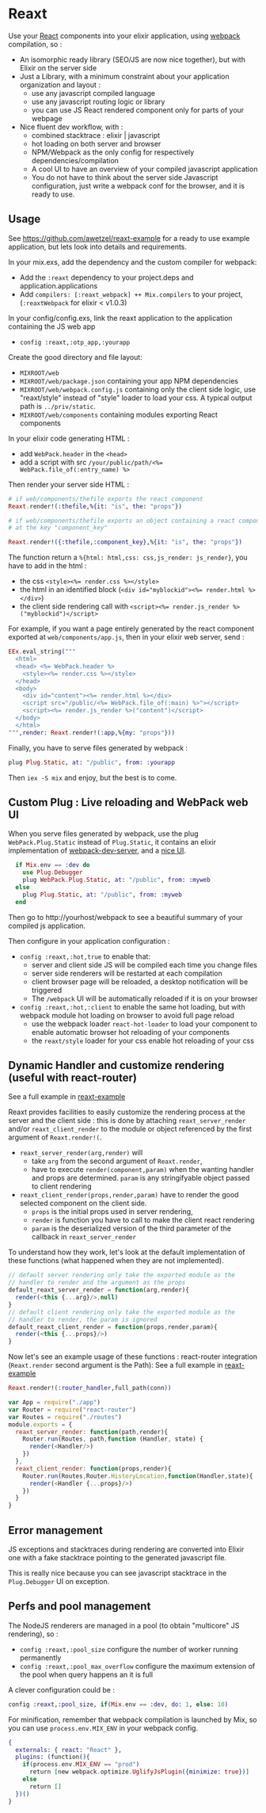 Reaxt
=====

Use your [React](http://facebook.github.io/react/) components into your elixir application, using [webpack](http://webpack.github.io/) compilation, so :

- An isomorphic ready library (SEO/JS are now nice together), but with Elixir on the server side
- Just a Library, with a minimum constraint about your application organization and layout :
  - use any javascript compiled language
  - use any javascript routing logic or library
  - you can use JS React rendered component only for parts of your webpage
- Nice fluent dev workflow, with :
  - combined stacktrace : elixir | javascript
  - hot loading on both server and browser
  - NPM/Webpack as the only config for respectively dependencies/compilation
  - A cool UI to have an overview of your compiled javascript application
  - You do not have to think about the server side Javascript configuration, 
    just write a webpack conf for the browser, and it is ready to use.

## Usage ##

See https://github.com/awetzel/reaxt-example for a ready to use example
application, but lets look into details and requirements.

In your mix.exs, add the dependency and the custom compiler for webpack: 
- Add the `:reaxt` dependency to your project.deps and application.applications
- Add `compilers: [:reaxt_webpack] ++ Mix.compilers` to your project, (`:reaxtWebpack` for elixir < v1.0.3)

In your config/config.exs, link the reaxt application to the
application containing the JS web app
- `config :reaxt,:otp_app,:yourapp`

Create the good directory and file layout:
- `MIXROOT/web`
- `MIXROOT/web/package.json` containing your app NPM dependencies
- `MIXROOT/web/webpack.config.js` containing only the client side
  logic, use "reaxt/style" instead of "style" loader to load your css.
  A typical output path is `../priv/static`.
- `MIXROOT/web/components` containing modules exporting React components

In your elixir code generating HTML :
- add `WebPack.header` in the `<head>`
- add a script with src `/your/public/path/<%= WebPack.file_of(:entry_name) %>` 

Then render your server side HTML :

```elixir
# if web/components/thefile exports the react component
Reaxt.render!(:thefile,%{it: "is", the: "props"})

# if web/components/thefile exports an object containing a react component
# at the key "component_key"

Reaxt.render!({:thefile,:component_key},%{it: "is", the: "props"})
```

The function return a `%{html: html,css: css,js_render: js_render}`, you have to add in the html :
- the css `<style><%= render.css %></style>`
- the html in an identified block (`<div id="myblockid"><%= render.html %></div>`)
- the client side rendering call with `<script><%= render.js_render %>("myblockid")</script>`

For example, if you want a page entirely generated by the react
component exported at `web/components/app.js`, then in your elixir web server, send :

```elixir
EEx.eval_string("""
  <html>
  <head> <%= WebPack.header %>
    <style><%= render.css %></style>
  </head>
  <body>
    <div id="content"><%= render.html %></div>
    <script src="/public/<%= WebPack.file_of(:main) %>"></script>
    <script><%= render.js_render %>("content")</script>
  </body>
  </html>
""",render: Reaxt.render!(:app,%{my: "props"}))
```

Finally, you have to serve files generated by webpack :
```elixir
plug Plug.Static, at: "/public", from: :yourapp
```

Then `iex -S mix` and enjoy, but the best is to come.

## Custom Plug : Live reloading and WebPack web UI

When you serve files generated by webpack, use the plug
`WebPack.Plug.Static` instead of `Plug.Static`, it contains 
 an elixir implementation of
 [webpack-dev-server](https://www.npmjs.com/package/webpack-dev-server),
 and a [nice UI](http://webpack.github.io/analyse/).

```elixir
  if Mix.env == :dev do 
    use Plug.Debugger
    plug WebPack.Plug.Static, at: "/public", from: :myweb
  else
    plug Plug.Static, at: "/public", from: :myweb
  end
```

Then go to http://yourhost/webpack to see a beautiful summary of
your compiled js application.

Then configure in your application configuration :
- `config :reaxt,:hot,true` to enable that:
  - server and client side JS will be compiled each time you change files
  - server side renderers will be restarted at each compilation 
  - client browser page will be reloaded, a desktop notification will be triggered
  - The `/webpack` UI will be automatically reloaded if it is on your browser
- `config :reaxt,:hot,:client` to enable the same hot loading, but
  with webpack module hot loading on browser to avoid full page reload
  - use the webpack loader `react-hot-loader` to load your
    component to enable automatic browser hot reloading of your components
  - the `reaxt/style` loader for your css enable hot reloading of your css

## Dynamic Handler and customize rendering (useful with react-router)

See a full example in [reaxt-example](https://github.com/awetzel/reaxt-example/blob/master/web/components/my_router.js)

Reaxt provides facilities to easily customize the rendering process at the
server and the client side : this is done by attaching `reaxt_server_render`
and/or `reaxt_client_render` to the module or object referenced by the first
argument of `Reaxt.render!(`.

- `reaxt_server_render(arg,render)` will 
  - take `arg` from the second argument of `Reaxt.render`, 
  - have to execute `render(component,param)` when the wanting handler and props
    are determined. `param` is any stringifyable object passed to client rendering
- `reaxt_client_render(props,render,param)` have to render the
  good selected component on the client side. 
  - `props` is the initial props used in server rendering,
  - `render` is function you have to call to make the client react rendering
  - `param` is the deserialized version of the third parameter of the callback in `reaxt_server_render`

To understand how they work, let's look at the default implementation
of these functions (what happened when they are not implemented).

```javascript
// default server rendering only take the exported module as the
// handler to render and the argument as the props
default_reaxt_server_render = function(arg,render){
  render(<this {...arg}/>,null)
}
// default client rendering only take the exported module as the
// handler to render, the param is ignored
default_reaxt_client_render = function(props,render,param){
  render(<this {...props}/>)
}
```

Now let's see an example usage of these functions : react-router
integration (`Reaxt.render` second argument is the Path):
See a full example in [reaxt-example](https://github.com/awetzel/reaxt-example/blob/master/web/components/my_router.js)

```elixir
Reaxt.render!(:router_handler,full_path(conn))
```

```javascript
var App = require("./app")
var Router = require("react-router")
var Routes = require("./routes")
module.exports = {
  reaxt_server_render: function(path,render){
    Router.run(Routes, path,function (Handler, state) {
      render(<Handler/>)
    })
  },
  reaxt_client_render: function(props,render){
    Router.run(Routes,Router.HistoryLocation,function(Handler,state){
      render(<Handler {...props}/>)
    })
  }
}
```

## Error management

JS exceptions and stacktraces during rendering are converted into
Elixir one with a fake stacktrace pointing to the generated javascript file.

This is really nice because you can see javascript stacktrace in the `Plug.Debugger` UI on exception.

## Perfs and pool management

The NodeJS renderers are managed in a pool (to obtain "multicore" JS rendering), so :

- `config :reaxt,:pool_size` configure the number of worker running permanently
- `config :reaxt,:pool_max_overflow` configure the maximum extension of the
  pool when query happens an it is full

A clever configuration could be : 

```elixir
config :reaxt,:pool_size, if(Mix.env == :dev, do: 1, else: 10)
```

For minification, remember that webpack compilation is launched by Mix, so you
can use `process.env.MIX_ENV` in your webpack config.

```elixir
{
  externals: { react: "React" },
  plugins: (function(){
    if(process.env.MIX_ENV == "prod") 
      return [new webpack.optimize.UglifyJsPlugin({minimize: true})]
    else
      return []
  })()
}
```
